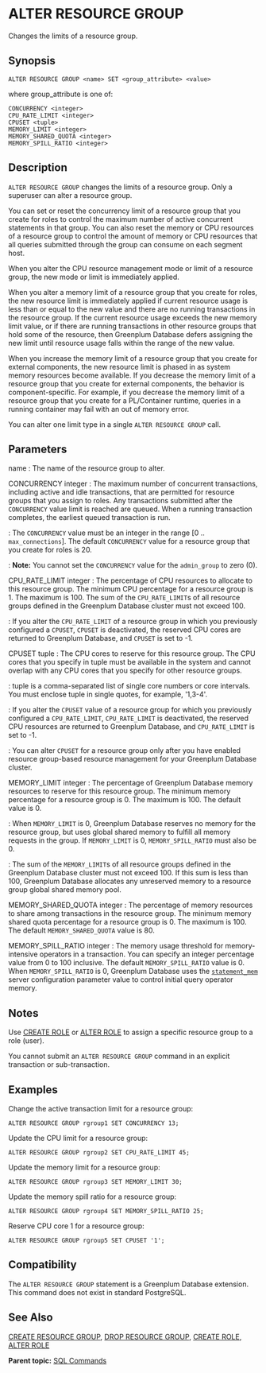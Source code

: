 # ALTER RESOURCE GROUP 

Changes the limits of a resource group.

## <a id="section2"></a>Synopsis 

``` {#sql_command_synopsis}
ALTER RESOURCE GROUP <name> SET <group_attribute> <value>
```

where group\_attribute is one of:

```
CONCURRENCY <integer>
CPU_RATE_LIMIT <integer> 
CPUSET <tuple> 
MEMORY_LIMIT <integer>
MEMORY_SHARED_QUOTA <integer>
MEMORY_SPILL_RATIO <integer>
```

## <a id="section3"></a>Description 

`ALTER RESOURCE GROUP` changes the limits of a resource group. Only a superuser can alter a resource group.

You can set or reset the concurrency limit of a resource group that you create for roles to control the maximum number of active concurrent statements in that group. You can also reset the memory or CPU resources of a resource group to control the amount of memory or CPU resources that all queries submitted through the group can consume on each segment host.

When you alter the CPU resource management mode or limit of a resource group, the new mode or limit is immediately applied.

When you alter a memory limit of a resource group that you create for roles, the new resource limit is immediately applied if current resource usage is less than or equal to the new value and there are no running transactions in the resource group. If the current resource usage exceeds the new memory limit value, or if there are running transactions in other resource groups that hold some of the resource, then Greenplum Database defers assigning the new limit until resource usage falls within the range of the new value.

When you increase the memory limit of a resource group that you create for external components, the new resource limit is phased in as system memory resources become available. If you decrease the memory limit of a resource group that you create for external components, the behavior is component-specific. For example, if you decrease the memory limit of a resource group that you create for a PL/Container runtime, queries in a running container may fail with an out of memory error.

You can alter one limit type in a single `ALTER RESOURCE GROUP` call.

## <a id="section4"></a>Parameters 

name
:   The name of the resource group to alter.

CONCURRENCY integer
:   The maximum number of concurrent transactions, including active and idle transactions, that are permitted for resource groups that you assign to roles. Any transactions submitted after the `CONCURRENCY` value limit is reached are queued. When a running transaction completes, the earliest queued transaction is run.

:   The `CONCURRENCY` value must be an integer in the range \[0 .. `max_connections`\]. The default `CONCURRENCY` value for a resource group that you create for roles is 20.

:   **Note:** You cannot set the `CONCURRENCY` value for the `admin_group` to zero \(0\).

CPU\_RATE\_LIMIT integer
:   The percentage of CPU resources to allocate to this resource group. The minimum CPU percentage for a resource group is 1. The maximum is 100. The sum of the `CPU_RATE_LIMIT`s of all resource groups defined in the Greenplum Database cluster must not exceed 100.

:   If you alter the `CPU_RATE_LIMIT` of a resource group in which you previously configured a `CPUSET`, `CPUSET` is deactivated, the reserved CPU cores are returned to Greenplum Database, and `CPUSET` is set to -1.

CPUSET tuple
:   The CPU cores to reserve for this resource group. The CPU cores that you specify in tuple must be available in the system and cannot overlap with any CPU cores that you specify for other resource groups.

:   tuple is a comma-separated list of single core numbers or core intervals. You must enclose tuple in single quotes, for example, '1,3-4'.

:   If you alter the `CPUSET` value of a resource group for which you previously configured a `CPU_RATE_LIMIT`, `CPU_RATE_LIMIT` is deactivated, the reserved CPU resources are returned to Greenplum Database, and `CPU_RATE_LIMIT` is set to -1.

:   You can alter `CPUSET` for a resource group only after you have enabled resource group-based resource management for your Greenplum Database cluster.

MEMORY\_LIMIT integer
:   The percentage of Greenplum Database memory resources to reserve for this resource group. The minimum memory percentage for a resource group is 0. The maximum is 100. The default value is 0.

:   When `MEMORY_LIMIT` is 0, Greenplum Database reserves no memory for the resource group, but uses global shared memory to fulfill all memory requests in the group. If `MEMORY_LIMIT` is 0, `MEMORY_SPILL_RATIO` must also be 0.

:   The sum of the `MEMORY_LIMIT`s of all resource groups defined in the Greenplum Database cluster must not exceed 100. If this sum is less than 100, Greenplum Database allocates any unreserved memory to a resource group global shared memory pool.

MEMORY\_SHARED\_QUOTA integer
:   The percentage of memory resources to share among transactions in the resource group. The minimum memory shared quota percentage for a resource group is 0. The maximum is 100. The default `MEMORY_SHARED_QUOTA` value is 80.

MEMORY\_SPILL\_RATIO integer
:   The memory usage threshold for memory-intensive operators in a transaction. You can specify an integer percentage value from 0 to 100 inclusive. The default `MEMORY_SPILL_RATIO` value is 0. When `MEMORY_SPILL_RATIO` is 0, Greenplum Database uses the [`statement_mem`](../config_params/guc-list.html) server configuration parameter value to control initial query operator memory.

## <a id="section5"></a>Notes 

Use [CREATE ROLE](CREATE_ROLE.html) or [ALTER ROLE](ALTER_ROLE.html) to assign a specific resource group to a role \(user\).

You cannot submit an `ALTER RESOURCE GROUP` command in an explicit transaction or sub-transaction.

## <a id="section6"></a>Examples 

Change the active transaction limit for a resource group:

```
ALTER RESOURCE GROUP rgroup1 SET CONCURRENCY 13;
```

Update the CPU limit for a resource group:

```
ALTER RESOURCE GROUP rgroup2 SET CPU_RATE_LIMIT 45;
```

Update the memory limit for a resource group:

```
ALTER RESOURCE GROUP rgroup3 SET MEMORY_LIMIT 30;
```

Update the memory spill ratio for a resource group:

```
ALTER RESOURCE GROUP rgroup4 SET MEMORY_SPILL_RATIO 25;
```

Reserve CPU core 1 for a resource group:

```
ALTER RESOURCE GROUP rgroup5 SET CPUSET '1';
```

## <a id="section7"></a>Compatibility 

The `ALTER RESOURCE GROUP` statement is a Greenplum Database extension. This command does not exist in standard PostgreSQL.

## <a id="section8"></a>See Also 

[CREATE RESOURCE GROUP](CREATE_RESOURCE_GROUP.html), [DROP RESOURCE GROUP](DROP_RESOURCE_GROUP.html), [CREATE ROLE](CREATE_ROLE.html), [ALTER ROLE](ALTER_ROLE.html)

**Parent topic:** [SQL Commands](../sql_commands/sql_ref.html)

